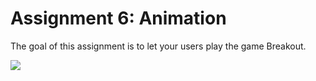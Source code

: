# Assignment 6: Animation

The goal of this assignment is to let your users play the game Breakout.

![](https://github.com/linouk23/cs193p-ios9-solutions/blob/master/Assignment%206/breakout.gif)
